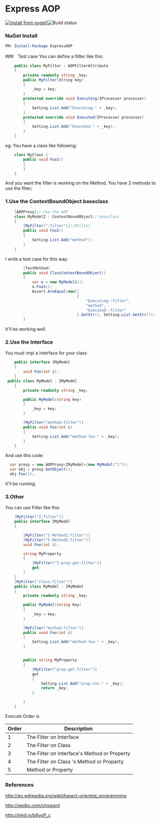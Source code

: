# Express AOP
[![install from nuget](http://img.shields.io/nuget/v/expressaop.svg?style=flat-square)](https://www.nuget.org/packages/expressaop)[![![Build status](https://ci.appveyor.com/api/projects/status/3665h8dcncl6nlhv?svg=true)](https://ci.appveyor.com/project/chsword/expressaop)

### NuGet Install
``` powershell
PM> Install-Package ExpressAOP
```

###　Test case
You can define a fillter like this:
```c#
    public class MyFilter : AOPFilterAttribute
    {
        private readonly string _key;
        public MyFilter(String key)
        {
            _key = key;
        }
        protected override void Executing(IProcesser processer)
        {
            Setting.List.Add("Executing-" + _key);
        }
        protected override void Executed(IProcesser processer)
        {
            Setting.List.Add("Executed-" + _key);
        }
    }
```
eg: You have a class like following:
```c#
    class MyClass {
        public void Foo1()
        {
        }
    }
```
And you want the filter is working on the Method.
You have 2 methods to use the filter;
### 1.Use the ContextBoundObject baseclass
```c#
    [AOPProxy]// Use the AOP
    class MyModel2 : ContextBoundObject// baseclass
    {
        [MyFilter(":filter")]//AFilter
        public void Foo1()
        {
            Setting.List.Add("method");
        }
    }
```
I write a test case for this way:
```c#
        [TestMethod]
        public void ClassContextBoundObject()
        {
            var o = new MyModel2();
            o.Foo1();
            Assert.AreEqual(new[]
                                {
                                    "Executing-:filter",
                                    "method",
                                    "Executed-:filter"
                                }.GetStr(), Setting.List.GetStr());
        }
```
It'll be working well.

### 2.Use the Interface
You must impl a interface for your class
```c#
    public interface IMyModel
    {
        void Foo(int i);
    }
 public class MyModel : IMyModel
    {
        private readonly string _key;

        public MyModel(string key)
        {
            _key = key;
        }

        [MyFilter("method:filter")]
        public void Foo(int i)
        {
            Setting.List.Add("method-foo-" + _key);
        }
    }
```

And use this code:
```c#
  var proxy = new AOPProxy<IMyModel>(new MyModel("1"));
  var obj = proxy.GetObject();
  obj.Foo(1);
```
It'll be running.

### 3.Other
You can use Filter like this:
```c#
    [MyFilter("I:filter")]
    public interface IMyModel
    {

        [MyFilter("I-Method1:filter")]
        [MyFilter("I-Method2:filter")]
        void Foo(int i);

        string MyProperty
        {
            [MyFilter("I-prop-get:filter")]
            get;
        }
    }
    [MyFilter("class:filter")]
    public class MyModel : IMyModel
    {
        private readonly string _key;

        public MyModel(string key)
        {
            _key = key;
        }

        [MyFilter("method:filter")]
        public void Foo(int i)
        {
            Setting.List.Add("method-foo-" + _key);
        }


        public string MyProperty
        {
            [MyFilter("prop-get:filter")]
            get
            {
                Setting.List.Add("prop-ins-" + _key);
                return _key;
            }

        }
    }
```

Execute Order is

Order | Description 
------------- | -------------
1 | The Filter on Interface 
2 | The Filter on Class 
3 | The Filter on Interface's Method or Property 
4 | The Filter on Class 's Method or Property 
5 | Method or Property 

### References
http://en.wikipedia.org/wiki/Aspect-oriented_programming

http://weibo.com/chsword

http://lnkd.in/b6vqP_c
